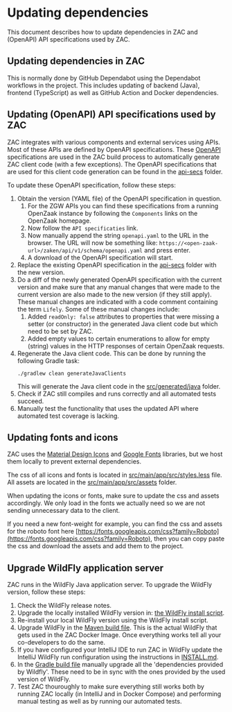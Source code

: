 # Updating dependencies

This document describes how to update dependencies in ZAC and (OpenAPI) API specifications used by ZAC.

## Updating dependencies in ZAC

This is normally done by GitHub Dependabot using the Dependabot workflows in the project.
This includes updating of backend (Java), frontend (TypeScript) as well as GitHub Action and Docker dependencies.

## Updating (OpenAPI) API specifications used by ZAC

ZAC integrates with various components and external services using APIs.
Most of these APIs are defined by OpenAPI specifications.
These [OpenAPI](https://www.openapis.org/) specifications are used in the ZAC build process to automatically generate ZAC client code
(with a few exceptions).
The OpenAPI specifications that are used for this client code generation can be found
in the [api-secs](../../src/main/resources/api-specs) folder.

To update these OpenAPI specification, follow these steps:

1. Obtain the version (YAML file) of the OpenAPI specification in question.
   1. For the ZGW APIs you can find these specifications from a running OpenZaak instance
by following the `Components` links on the OpenZaak homepage.
   2. Now follow the `API specificaties` link.
   3. Now manually append the string `openapi.yaml` to the URL in the browser. The URL will now be
something like: `https://<open-zaak-url>/zaken/api/v1/schema/openapi.yaml` and press enter.
   4. A download of the OpenAPI specification will start.
2. Replace the existing OpenAPI specification in the [api-secs](../../src/main/resources/api-specs) folder with the new version.
3. Do a diff of the newly generated OpenAPI specification with the current version and make sure that
any manual changes that were made to the current version are also made to the new version (if they still apply).
These manual changes are indicated with a code comment containing the term `Lifely`.
Some of these manual changes include:
   1. Added `readOnly: false` attributes to properties that were missing a setter (or constructor) in the generated
Java client code but which need to be set by ZAC.
   2. Added empty values to certain enumerations to allow for empty (string) values in the HTTP responses
of certain OpenZaak requests.
4. Regenerate the Java client code. This can be done by running the following Gradle task:
   ```shell
   ./gradlew clean generateJavaClients
   ```
   This will generate the Java client code in the [src/generated/java](../../src/generated/java) folder.
5. Check if ZAC still compiles and runs correctly and all automated tests succeed.
6. Manually test the functionality that uses the updated API where automated test coverage is lacking.

## Updating fonts and icons

ZAC uses the [Material Design Icons](https://materialdesignicons.com/) and [Google Fonts](https://fonts.google.com/) libraries, but we host them locally to prevent external dependencies.

The css of all icons and fonts is located in [src/main/app/src/styles.less](../../src/main/app/src/styles.less) file.
All assets are located in the [src/main/app/src/assets](../../src/main/app/src/assets) folder.

When updating the icons or fonts, make sure to update the css and assets accordingly. We only load in the fonts we actually need so we are not sending unnecessary data to the client.

If you need a new font-weight for example, you can find the css and assets for the roboto font here [https://fonts.googleapis.com/css?family=Roboto](https://fonts.googleapis.com/css?family=Roboto), then you can copy paste the css and download the assets and add them to the project.

## Upgrade WildFly application server

ZAC runs in the WildFly Java application server. To upgrade the WildFly version, follow these steps:

1. Check the WildFly release notes.
2. Upgrade the locally installed WildFly version in: [the WildFly install script](../../scripts/wildfly/install-wildfly.sh).
3. Re-install your local WildFly version using the WildFly install script.
4. Upgrade WildFly in the [Maven build file](../../pom.xml). This is the actual WildFly that gets
used in the ZAC Docker Image. Once everything works tell all your co-developers to do the same.
5. If you have configured your IntelliJ IDE to run ZAC in WildFly update the IntelliJ WildFly run configuration
using the instructions in [INSTALL.md](INSTALL.md).
6. In the [Gradle build file](../../build.gradle.kts) manually upgrade all the 'dependencies provided by Wildfly'.
These need to be in sync with the ones provided by the used version of WildFly.
7. Test ZAC thouroughly to make sure everything still works both by running ZAC locally (in IntelliJ and in Docker Compose)
and performing manual testing as well as by running our automated tests.

